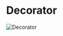 # Decorator

![Decorator](https://user-images.githubusercontent.com/51477015/216755472-e64a80d9-cfcb-432b-902c-01f81aa304d7.png)
